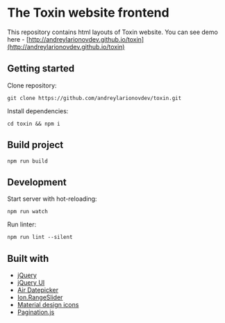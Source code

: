 # The Toxin website frontend
This repository contains html layouts of Toxin website. You can see demo here - [http://andreylarionovdev.github.io/toxin](http://andreylarionovdev.github.io/toxin) 

## Getting started
Clone repository:
```$xslt
git clone https://github.com/andreylarionovdev/toxin.git
```
Install dependencies:
```$xslt
cd toxin && npm i
```
## Build project
```$xslt
npm run build
```
## Development
Start server with hot-reloading:
```$xslt
npm run watch
```
Run linter:
```$xslt
npm run lint --silent
```
## Built with
- [jQuery](https://github.com/jquery/jquery)
- [jQuery UI](https://jqueryui.com/)
- [Air Datepicker](http://t1m0n.name/air-datepicker/docs/)
- [Ion.RangeSlider](http://ionden.com/a/plugins/ion.rangeSlider/)
- [Material design icons](http://google.github.io/material-design-icons/)
- [Pagination.js](http://pagination.js.org/)
